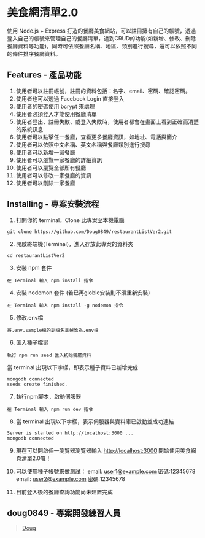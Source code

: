 # 美食網清單2.0

使用 Node.js + Express 打造的餐廳美食網站，可以註冊擁有自己的帳號，透過登入自己的帳號來管理自己的餐廳清單，達到CRUD的功能(如新增、修改、刪除餐廳資料等功能)，同時可依照餐廳名稱、地區、類別進行搜尋，還可以依照不同的條件排序餐廳資料。

## Features - 產品功能

1. 使用者可以註冊帳號，註冊的資料包括：名字、email、密碼、確認密碼。
2. 使用者也可以透過 Facebook Login 直接登入
3. 使用者的密碼使用 bcrypt 來處理
4. 使用者必須登入才能使用餐廳清單
5. 使用者登出、註冊失敗、或登入失敗時，使用者都會在畫面上看到正確而清楚的系統訊息
6. 使用者可以點擊任一餐廳，查看更多餐廳資訊，如地址、電話與簡介
7. 使用者可以依照中文名稱、英文名稱與餐廳類別進行搜尋
8. 使用者可以新增一家餐廳
9. 使用者可以瀏覽一家餐廳的詳細資訊
10. 使用者可以瀏覽全部所有餐廳
11. 使用者可以修改一家餐廳的資訊
12. 使用者可以刪除一家餐廳

## Installing - 專案安裝流程

1. 打開你的 terminal，Clone 此專案至本機電腦

```
git clone https://github.com/Doug0849/restaurantListVer2.git
```

2. 開啟終端機(Terminal)，進入存放此專案的資料夾

```
cd restaurantListVer2
```

3. 安裝 npm 套件

```
在 Terminal 輸入 npm install 指令
```

4. 安裝 nodemon 套件 (若已再globle安裝則不須重新安裝)

```
在 Terminal 輸入 npm install -g nodemon 指令
```

5. 修改.env檔
```
將.env.sample檔的副檔名拿掉改為.env檔
```

6. 匯入種子檔案

```
執行 npm run seed 匯入初始餐廳資料
```

當 terminal 出現以下字樣，即表示種子資料已新增完成

```
mongodb connected
seeds create finished.
```

7. 執行npm腳本，啟動伺服器

```
在 Terminal 輸入 npm run dev 指令
```

8. 當 terminal 出現以下字樣，表示伺服器與資料庫已啟動並成功連結

```
Server is started on http://localhost:3000 ...
mongodb connected
```

9. 現在可以開啟任一瀏覽器瀏覽器輸入 [http://localhost:3000](http://localhost:3000) 開始使用美食網頁清單2.0囉！

10. 可以使用種子帳號來做測試：
  email: user1@example.com 密碼:12345678
  email: user2@example.com 密碼:12345678
  
11. 目前登入後的餐廳查詢功能尚未建置完成

## doug0849 - 專案開發練習人員
> [Doug](https://github.com/doug0849)
